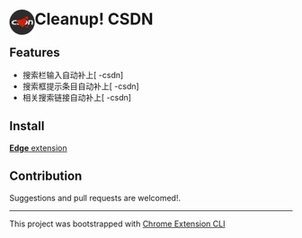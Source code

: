 # <img src="src/assets/icons/icon_48.png" width="45" align="left"> Cleanup! CSDN

## Features

- 搜索栏输入自动补上[ -csdn]
- 搜索框提示条目自动补上[ -csdn]
- 相关搜索链接自动补上[ -csdn]

## Install

[**Edge** extension](https://microsoftedge.microsoft.com/addons/detail/kkofkmgjnlolgljejjdamjdadfgkjjic)

## Contribution

Suggestions and pull requests are welcomed!.

---

This project was bootstrapped with [Chrome Extension CLI](https://github.com/dutiyesh/chrome-extension-cli)